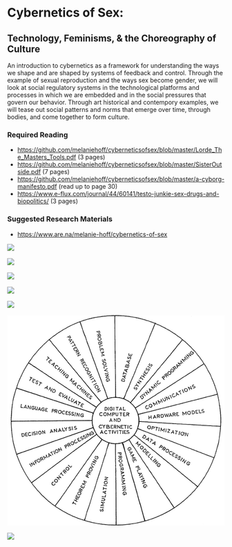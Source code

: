 # Cybernetics of Sex:
## Technology, Feminisms, & the Choreography of Culture
An introduction to cybernetics as a framework for understanding the ways we shape and are shaped by systems of feedback and control. Through the example of sexual reproduction and the ways sex become gender, we will look at social regulatory systems in the technological platforms and processes in which we are embedded and in the social pressures that govern our behavior. Through art historical and contempory examples, we will tease out social patterns and norms that emerge over time, through bodies, and come together to form culture.

### Required Reading
- https://github.com/melaniehoff/cyberneticsofsex/blob/master/Lorde_The_Masters_Tools.pdf (3 pages)
- https://github.com/melaniehoff/cyberneticsofsex/blob/master/SisterOutside.pdf (7 pages)
- https://github.com/melaniehoff/cyberneticsofsex/blob/master/a-cyborg-manifesto.pdf (read up to page 30)
- https://www.e-flux.com/journal/44/60141/testo-junkie-sex-drugs-and-biopolitics/ (3 pages)

### Suggested Research Materials
- https://www.are.na/melanie-hoff/cybernetics-of-sex


![](https://github.com/melaniehoff/cyberneticsofsex/images/cybernetics_of_sex_codesocieties_IMAGES.002.jpeg)

![](https://github.com/melaniehoff/cyberneticsofsex/images/cybernetics_of_sex_codesocieties_IMAGES.010.jpeg)

![](https://github.com/melaniehoff/cyberneticsofsex/images/cybernetics_of_sex_codesocieties_IMAGES.038.jpeg)

![](https://github.com/melaniehoff/cyberneticsofsex/images/cybernetics_of_sex_codesocieties_IMAGES.077.jpeg)

![](https://github.com/melaniehoff/cyberneticsofsex/images/cybernetics_of_sex_codesocieties_IMAGES.114.jpeg)

![](https://github.com/melaniehoff/cyberneticsofsex/blob/master/images/large_0590d5436f4739bcc31127463cf71cb9.png?raw=true)

![](https://github.com/melaniehoff/cyberneticsofsex/images/cybernetics_of_sex_codesocieties_IMAGES.114.jpeg)

